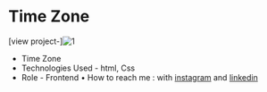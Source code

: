 # Time Zone
[view project-]![1](https://github.com/AliNikseresht/watchs/assets/120955025/cb973fd4-e090-4a58-b7dd-f5b3964bce5c)


- Time Zone
- Technologies Used - html, Css
- Role - Frontend
• How to reach me : with [instagram](https://www.instagram.com/alinikseresht_web) and [linkedin](https://www.linkedin.com/in/alinikseresht-web/)
